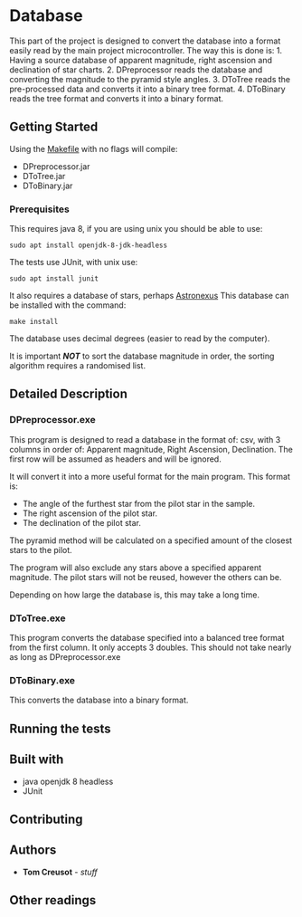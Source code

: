 # Database
This part of the project is designed to convert the database into a format easily read by the main project microcontroller.
The way this is done is:
	1. Having a source database of apparent magnitude, right ascension and declination of star charts.
	2. DPreprocessor 	reads the database and converting the magnitude to the pyramid style angles.
	3. DToTree 			reads the pre-processed data and converts it into a binary tree format.
	4. DToBinary		reads the tree format and converts it into a binary format.




## Getting Started
Using the [Makefile](Makefile) with no flags will compile:
* DPreprocessor.jar
* DToTree.jar
* DToBinary.jar




### Prerequisites
This requires java 8, if you are using unix you should be able to use:
```
sudo apt install openjdk-8-jdk-headless
```

The tests use JUnit, with unix use:
```
sudo apt install junit
```

It also requires a database of stars, perhaps [Astronexus](http://www.astronexus.com/hyg)
This database can be installed with the command:
```
make install
```
The database uses decimal degrees (easier to read by the computer).

It is important ***NOT*** to sort the database magnitude in order, the sorting algorithm requires a randomised list.




## Detailed Description

### DPreprocessor.exe
This program is designed to read a database in the format of:
csv, with 3 columns in order of:
Apparent magnitude, Right Ascension, Declination.
The first row will be assumed as headers and will be ignored.

It will convert it into a more useful format for the main program.
This format is:
* The angle of the furthest star from the pilot star in the sample.
* The right ascension of the pilot star.
* The declination of the pilot star.

The pyramid method will be calculated on a specified amount of the closest stars to the pilot.

The program will also exclude any stars above a specified apparent magnitude.
The pilot stars will not be reused, however the others can be.

Depending on how large the database is, this may take a long time.

### DToTree.exe
This program converts the database specified into a balanced tree format from the first column.
It only accepts 3 doubles.
This should not take nearly as long as DPreprocessor.exe

### DToBinary.exe
This converts the database into a binary format.




## Running the tests





## Built with
* java openjdk 8 headless
* JUnit

## Contributing

## Authors
* **Tom Creusot** - *stuff*

## Other readings
